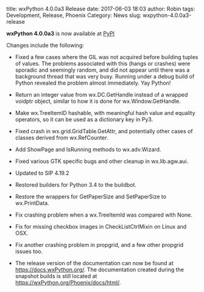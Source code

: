 title: wxPython 4.0.0a3 Release
date: 2017-06-03 18:03
author: Robin
tags: Development, Release, Phoenix
Category: News
slug: wxpython-4.0.0a3-release

**wxPython 4.0.0a3** is now available at [PyPI](https://pypi.python.org/pypi/wxPython/4.0.0a3)

Changes include the following: 

* Fixed a few cases where the GIL was not acquired before building tuples
of values. The problems associated with this (hangs or crashes) were
sporadic and seemingly random, and did not appear until there was a
background thread that was very busy. Running under a debug build of Python
revealed the problem almost immediately. Yay Python!

* Return an integer value from wx.DC.GetHandle instead of a wrapped
voidptr object, similar to how it is done for wx.Window.GetHandle.

* Make wx.TreeItemID hashable, with meaningful hash value and equality
operators, so it can be used as a dictionary key in Py3.

* Fixed crash in wx.grid.GridTable.GetAttr, and potentially other cases
of classes derived from wx.RefCounter.

* Add ShowPage and IsRunning methods to wx.adv.Wizard.

* Fixed various GTK specific bugs and other cleanup in wx.lib.agw.aui.

* Updated to SIP 4.19.2

* Restored builders for Python 3.4 to the buildbot.

* Restore the wrappers for GetPaperSize and SetPaperSize to wx.PrintData.

* Fix crashing problem when a wx.TreeItemId was compared with None.

* Fix for missing checkbox images in CheckListCtrlMixin on Linux and OSX.

* Fix another crashing problem in propgrid, and a few other propgrid issues too.

* The release version of the documentation can now be found at
<https://docs.wxPython.org/>. The documentation created during the snapshot
builds is still located at <https://wxPython.org/Phoenix/docs/html/>.


